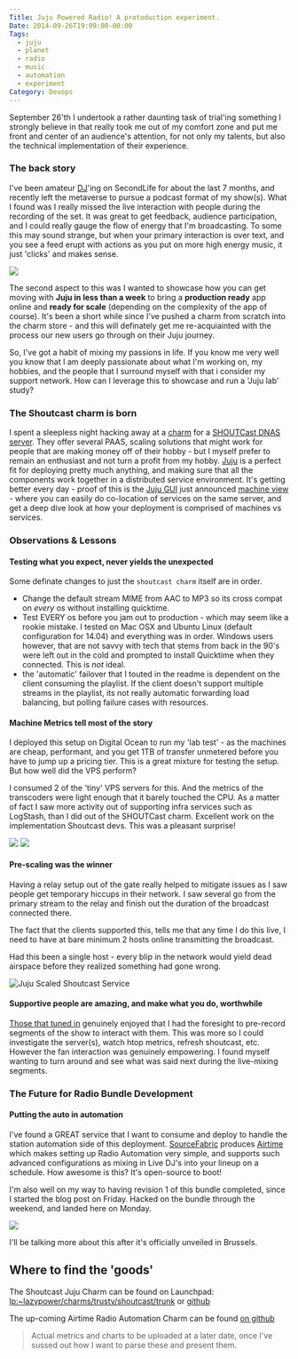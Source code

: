 ```yaml
---
Title: Juju Powered Radio! A protoduction experiment.
Date: 2014-09-26T19:09:00-00:00
Tags:
  - juju
  - planet
  - radio
  - music
  - automation
  - experiment
Category: Devops
---
```



September 26'th I undertook a rather daunting task of trial'ing something I strongly believe in that really took me out of my comfort zone and put me front and center of an audience's attention, for not only my talents, but also the technical implementation of their experience.

### The back story

I've been amateur [DJ](http://mixcloud.com/rahlgenesis/)'ing on SecondLife for about the last 7 months, and recently left the metaverse to pursue a podcast format of my show(s).  What I found was I really missed the live interaction with people during the recording of the set. It was great to get feedback, audience participation, and I could really gauge the flow of energy that I'm broadcasting. To some this may sound strange, but when your primary interaction is over text, and you see a feed erupt with actions as you put on more high energy music, it just 'clicks' and makes sense.

![](/images/2014/Sep/secondlife_dj.png)

The second aspect to this was I wanted to showcase how you can get moving with **Juju in less than a week** to bring a **production ready** app online and **ready for scale** (depending on the complexity of the app of course). It's been a short while since I've pushed a charm from scratch into the charm store - and this will definately get me re-acquiainted with the process our new users go through on their Juju journey.

So, I've got a habit of mixing my passions in life. If you know me very well you know that I am deeply passionate about what I'm working on, my hobbies, and the people that I surround myself with that i consider my support network. How can I leverage this to showcase and run a 'Juju lab' study?

### The Shoutcast charm is born

I spent a sleepless night hacking away at a [charm](https://code.launchpad.net/~lazypower/charms/trusty/shoutcast/trunk) for a [SHOUTCast DNAS server](http://www.shoutcast.com/BroadcastNow). They offer several PAAS, scaling solutions that might work for people that are making money off of their hobby - but I myself prefer to remain an enthusiast and not turn a profit from my hobby. [Juju](http://juju.ubuntu.com) is a perfect fit for deploying pretty much anything, and making sure that all the components work together in a distributed service environment. It's getting better every day - proof of this is the [Juju GUI](http://jujucharms.com) just announced [machine view](https://insights.ubuntu.com/2014/09/26/juju-machine-view-more-control-at-your-fingertips/) - where you can easily do co-location of services on the same server, and get a deep dive look at how your deployment is comprised of machines vs services.


### Observations & Lessons

#### Testing what you expect, never yields the unexpected
Some definate changes to just the `shoutcast charm` itself are in order.

- Change the default stream MIME from AAC to MP3 so its cross compat on *every* os without installing quicktime.
- Test EVERY os before you jam out to production - which may seem like a rookie mistake. I tested on Mac OSX and Ubuntu Linux (default configuration for 14.04) and everything was in order. Windows users however, that are not savvy with tech that stems from back in the 90's were left out in the cold and prompted to install Quicktime when they connected.  This is *not* ideal.
- the 'automatic' failover that I touted in the readme is dependent on the client consuming the playlist. If the client doesn't support multiple streams in the playlist, its not really automatic forwarding load balancing, but polling failure cases with resources.



#### Machine Metrics tell most of the story

I deployed this setup on Digital Ocean to run my 'lab test' - as the machines are cheap, performant, and you get 1TB of transfer unmetered before you have to jump up a pricing tier. This is a great mixture for testing the setup. But how well did the VPS perform?

I consumed 2 of the 'tiny' VPS servers for this. And the metrics of the transcoders were light enough that it barely touched the CPU. As a matter of fact I saw more activity out of supporting infra services such as LogStash, than I did out of the SHOUTCast charm. Excellent work on the implementation Shoutcast devs. This was a pleasant surprise!

![](/images/2014/Sep/ubuntu-do-prod-41c692c182e243318ebec209c576aff7---_116.png)
![](/images/2014/Sep/ubuntu-do-prod-22998e4b90d24ca682ce3892368139b1---_117.png)


#### Pre-scaling was the winner

Having a relay setup out of the gate really helped to mitigate issues as I saw people get temporary hiccups in their network. I saw several go from the primary stream to the relay and finish out the duration of the broadcast connected there.

The fact that the clients supported this, tells me that any time I do this live, I need to have at bare minimum 2 hosts online transmitting the broadcast.

Had this been a single host - every blip in the network would yield dead airspace before they realized something had gone wrong.

![Juju Scaled Shoutcast Service](/images/2014/Sep/Juju-Admin---Google-Chrome_127.png)

#### Supportive people are amazing, and make what you do, worthwhile

[Those that tuned in](https://plus.google.com/events/c00j89u3ipec61gmrlq11916fg8) genuinely enjoyed that I had the foresight to pre-record segments of the show to interact with them. This was more so I could investigate the server(s), watch htop metrics, refresh shoutcast, etc. However the fan interaction was genuinely empowering. I found myself wanting to turn around and see what was said next during the live-mixing segments.


### The Future for Radio Bundle Development


#### Putting the auto in automation

I've found a GREAT service that I want to consume and deploy to handle the station automation side of this deployment. [SourceFabric](http://sourcefabric.org) produces [Airtime](http://sourcefabric.org/airtime) which makes setting up Radio Automation very simple, and supports such advanced configurations as mixing in Live DJ's into your lineup on a schedule. How awesome is this? It's open-source to boot!

I'm also well on my way to having revision 1 of this bundle completed, since I started the blog post on Friday. Hacked on the bundle through the weekend, and landed here on Monday.

![](/images/2014/Sep/Workspace-1_126.png)

I'll be talking more about this after it's officially unveiled in Brussels.


## Where to find the 'goods'

The Shoutcast Juju Charm can be found on Launchpad: [lp:~lazypower/charms/trusty/shoutcast/trunk](https://code.launchpad.net/~lazypower/charms/trusty/shoutcast/trunk) or [ github](https://github.com/chuckbutler/shoutcast-charm)

The up-coming Airtime Radio Automation Charm can be found [on github](https://github.com/chuckbutler/airtime-charm)

> Actual metrics and charts to be uploaded at a later date, once I've sussed out how I want to parse these and present them.
